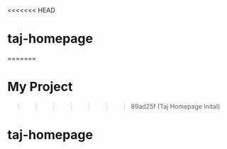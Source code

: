 <<<<<<< HEAD
# taj-homepage
=======
# My Project
>>>>>>> 89ad25f (Taj Homepage Inital)
# taj-homepage
